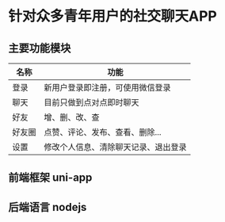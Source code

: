 # 针对众多青年用户的社交聊天APP

## 主要功能模块

名称 | 功能
--- | ---
登录 | 新用户登录即注册，可使用微信登录
聊天 | 目前只做到点对点即时聊天
好友 | 增、删、改、查
好友圈 | 点赞、评论、发布、查看、删除...
设置 | 修改个人信息、清除聊天记录、退出登录

## 前端框架 uni-app

## 后端语言 nodejs